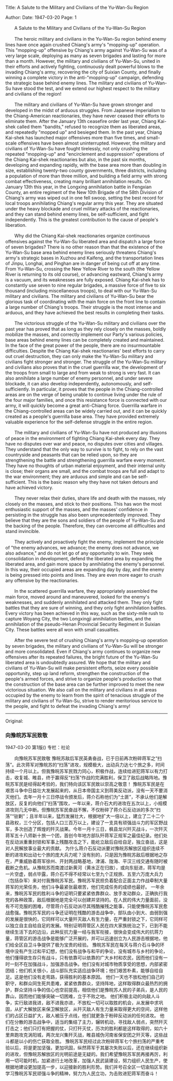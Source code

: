 Title: A Salute to the Military and Civilians of the Yu-Wan-Su Region

Author: 
Date: 1947-03-20
Page: 1

　　A Salute to the Military and Civilians of the Yu-Wan-Su Region

　　The heroic military and civilians in the Yu-Wan-Su region behind enemy lines have once again crushed Chiang's army's "mopping-up" operation. This "mopping-up" offensive by Chiang's army against Yu-Wan-Su was of a very large scale, deploying as many as seven brigades and lasting for more than a month. However, the military and civilians of Yu-Wan-Su, united in their efforts and actively fighting, continuously dealt powerful blows to the invading Chiang's army, recovering the city of Suixian County, and finally winning a complete victory in the anti-"mopping-up" campaign, defending the strategic base behind enemy lines. The military and civilians of Yu-Wan-Su have stood the test, and we extend our highest respect to the military and civilians of the region!

　　The military and civilians of Yu-Wan-Su have grown stronger and developed in the midst of arduous struggles. From Japanese imperialism to the Chiang-American reactionaries, they have never ceased their efforts to eliminate them. After the January 13th ceasefire order last year, Chiang Kai-shek called them "bandits," refused to recognize them as liberated areas, and repeatedly "mopped up" and besieged them. In the past year, Chiang Kai-shek has launched major offensives more than five times, and small-scale offensives have been almost uninterrupted. However, the military and civilians of Yu-Wan-Su have fought tirelessly, not only crushing the repeated "mopping-up" and "encirclement and suppression" operations of the Chiang Kai-shek reactionaries but also, in the past six months, developing and expanding rapidly, with the base area more than doubling in size, establishing twenty-two county governments, three districts, including a population of more than three million, and building a field army with strong combat effectiveness, creating many brilliant annihilation results. On January 13th this year, in the Longxing annihilation battle in Fengxian County, an entire regiment of the New 10th Brigade of the 58th Division of Chiang's army was wiped out in one fell swoop, setting the best record for local troops annihilating Chiang's regular army this year. They are situated under the heavy blockade and cruel military attacks of the reactionaries, and they can stand behind enemy lines, be self-sufficient, and fight independently. This is the greatest contribution to the cause of people's liberation.

　　Why did the Chiang Kai-shek reactionaries organize continuous offensives against the Yu-Wan-Su liberated area and dispatch a large force of seven brigades? There is no other reason than that the existence of the Yu-Wan-Su base area behind enemy lines seriously threatens Chiang's army's strategic bases in Xuzhou and Kaifeng, and the transportation lines of Jinpu, Longhai, and Pinghan are in danger of being cut off at any time. From Yu-Wan-Su, crossing the New Yellow River to the south (the Yellow River is returning to its old course), or advancing eastward, Chiang's army is a vacuum, and its weaknesses are fully exposed. Chiang Kai-shek has to constantly use seven to nine regular brigades, a massive force of five to six thousand (including miscellaneous troops), to deal with our Yu-Wan-Su military and civilians. The military and civilians of Yu-Wan-Su bear the glorious task of coordinating with the main force on the front line to contain a large number of Chiang's troops. Their struggle is the most intense and arduous, and they have achieved the best results in completing their tasks.

　　The victorious struggle of the Yu-Wan-Su military and civilians over the past year has proved that as long as they rely closely on the masses, boldly mobilize the masses, and correctly implement our Party's various policies, base areas behind enemy lines can be completely created and maintained. In the face of the great power of the people, there are no insurmountable difficulties. Despite the Chiang Kai-shek reactionaries' best efforts to carry out cruel destruction, they can only make the Yu-Wan-Su military and civilians fight stronger and stronger. The struggle of the Yu-Wan-Su military and civilians also proves that in the cruel guerrilla war, the development of the troops from small to large and from weak to strong is very fast. It can also annihilate a large number of enemy personnel, and under severe blockade, it can also develop independently, autonomously, and self-sufficiently. In particular, it proves that the people in the Chiang-controlled areas are on the verge of being unable to continue living under the rule of the four major families, and once this resistance force is connected with our army, it will quickly become a great anti-Chiang force. Guerrilla warfare in the Chiang-controlled areas can be widely carried out, and it can be quickly created as a people's guerrilla base area. They have provided extremely valuable experience for the self-defense struggle in the entire region.

　　The military and civilians of Yu-Wan-Su have not produced any illusions of peace in the environment of fighting Chiang Kai-shek every day. They have no disputes over war and peace, no disputes over cities and villages. They understand that the only way to survive is to fight, to rely on the vast countryside and peasants that can be relied upon, so they are strengthening the battle and strengthening guerrilla warfare every moment. They have no thoughts of urban material enjoyment, and their internal unity is close; their organs are small, and the combat troops are full and adapt to the war environment; they are arduous and simple and can be self-sufficient. This is the basic reason why they have not taken detours and have achieved victory.

　　They never relax their duties, share life and death with the masses, rely closely on the masses, and stick to their positions. This has won the most enthusiastic support of the masses, and the masses' confidence in persisting in the struggle has also been unprecedentedly improved. They believe that they are the sons and soldiers of the people of Yu-Wan-Su and the backing of the people. Therefore, they can overcome all difficulties and stand invincible.

　　They actively and proactively fight the enemy, implement the principle of "the enemy advances, we advance; the enemy does not advance, we also advance," and do not let go of any opportunity to win. They seek consolidation in development, defend the liberated area by expanding the liberated area, and gain more space by annihilating the enemy's personnel. In this way, their occupied areas are expanding day by day, and the enemy is being pressed into points and lines. They are even more eager to crush any offensive by the reactionaries.

　　In the scattered guerrilla warfare, they appropriately assembled the main force, moved around and maneuvered, looked for the enemy's weaknesses, and suddenly annihilated and attacked them. They only fight battles that they are sure of winning, and they only fight annihilation battles. Every victory has been achieved in this way, such as the sixty-mile rush to capture Woyang City, the two Longxingji annihilation battles, and the annihilation of the pseudo-Henan Provincial Security Regiment in Suixian City. These battles were all won with small casualties.

　　After the severe test of crushing Chiang's army's mopping-up operation by seven brigades, the military and civilians of Yu-Wan-Su will be stronger and more consolidated. Even if Chiang's army continues to organize new offensives after its repeated failures, the bright future of the Yu-Wan-Su liberated area is undoubtedly assured. We hope that the military and civilians of Yu-Wan-Su will make persistent efforts, seize every possible opportunity, step up land reform, strengthen the construction of the people's armed forces, and strive to organize people's production so that the construction of the base area can be further improved to meet the new victorious situation. We also call on the military and civilians in all areas occupied by the enemy to learn from the spirit of tenacious struggle of the military and civilians of Yu-Wan-Su, strive to render meritorious service to the people, and fight to defeat the invading Chiang's army!



<hr /> 

Original: 


### 向豫皖苏军民致敬

1947-03-20
第1版()
专栏：社论

　　向豫皖苏军民致敬
    豫皖苏敌后军民英勇奋战，已于日前再次粉碎蒋军之“扫荡”。此次蒋军对豫皖苏的“扫荡”进攻，规模极大，出动兵力达七个旅之多，时间持续一个月以上。但我豫皖苏军民戮力同心，积极作战，连续给进犯蒋军以有力打击，收复城、睢县，终于赢得反“扫荡”作战的完满胜利，保卫了敌后战略阵地。豫皖苏军民是经得起考验的，我们特向该区军民致以崇高之敬意！
    豫皖苏军民是在艰苦斗争中日益壮大发展起来的，从日本帝国主义到蒋美反动派，没有一天不要消灭他们。去年一月十三日停战令颁发后，蒋介石称他们为“土匪”，不承认他们是解放区，反复的向他们“扫荡”围攻，一年以来，蒋介石大的进攻在五次以上，小规模进攻则几无中断。但豫皖苏军民奋战不懈，不仅粉碎了蒋介石反动派的多次“扫荡”“驻剿”；且半年以来，猛烈发展壮大，根据地扩大一倍以上，建立了二十二个县政权，三个分区，包括人口三百万以上，建设了一支具有顽强战斗力的军区野战军，多次创造了辉煌的歼灭战果。今年一月十三日，枫县龙兴歼灭战斗，一次歼灭蒋军五十八师新十旅一个团，首创今年地方部队歼蒋军正规军之最佳纪录。他们处在反动派重重封锁和军事上残酷攻击之下，能屹立敌后自给自足，独立奋战，这是对人民解放事业最大的贡献。
    为什么蒋介石反动派要对豫皖苏解放区组织连续不断的进攻和出动七个旅的庞大兵力呢？没有别的，只是因为豫皖苏敌后根据地之存在，严重威胁着蒋军徐州、开封两战略基地，津浦、陇海、平汉三线交通有随时被截断之危机。从豫皖苏而南渡过新黄河（黄水正在归故），或向东挺进，蒋军均是一片空虚，弱点毕露，蒋介石不得不经常以七至九个正规旅、五至六万庞大兵力（包括杂军）来对付我豫皖苏军民。豫皖苏军民担负着配合正面主力作战牵制大量蒋军的光荣任务，他们斗争最紧张最艰苦，他们完成任务的成绩也最好。
    一年余来，豫皖苏军民的胜利斗争的证明只要紧紧依靠群众、放手发动群众，正确执行我党的各种政策，敌后根据地是完全可以创建并坚持的。在人民的伟大力量面前，没有不可克服的困难，尽管蒋介石反动派尽其残酷摧残之能事，只能使豫皖苏军民愈战愈强。豫皖苏军民的斗争还证明在残酷的游击战争中，部队由小到大、由弱到强的发展是很快的，它同样可以大量歼灭敌人有生力量，在严重封锁之下，它同样可以独立自主自给自足的发展。特别证明蒋管区人民在四大家族统治之下，已到不能继续生活下去的边沿，此种反抗力量一经与我军衔接，很快会变成伟大的抗蒋力量，蒋管区的游击战争是能够广泛开展的，并可以迅速创立为人民游击根据地，他们给全区自卫斗争提供了极为宝贵的经验。
    豫皖苏军民在每天与蒋介石斗争的环境中没有产生过和平幻想，他们没有战争与和平的争论，没有城市与乡村的争论，他们懂得欲生存只有战斗，只有依靠可以依靠的广大乡村和农民，因而他们没有一时一刻不在加强战斗，加强游击战争。他们没有对城市物质享受的思想，内部紧密团结；他们机关很小，战斗部队充实适应战争环境；他们艰苦朴素，能够自给自足。这是他们没有走弯路，获得胜利的基本原因。
    他们一天也不放松他们自己的职守，和群众同生死共患难，紧紧依靠群众，坚持阵地，这样取得群众最热烈的拥护，群众坚持斗争的信心也空前提高，相信他们是豫皖苏人民的子弟兵，是人民的靠山，因而他们能够突破一切困难，立于不败之地。
    他们积极主动的向敌人斗争，实行敌进我进，敌不进我亦进，不放松一切可以取胜的机会，从发展中求巩固，从扩大解放区来保卫解放区，从歼灭敌人有生力量来取得更大的空间，这样他们的占区日益扩大，敌人被压于点线，他们就更急于粉碎反动派的任何进攻。
    他们在分散的游击战争中，适当的集结了主力，辗转机动，寻找敌人弱点，突然歼灭打击之；他们只打有把握的仗，只打歼灭仗，历次的胜利都是这样取得的，如六十里奔跑攻克涡阳城，两次龙兴集歼灭战，睢县城伪河南省保安团之歼灭等，这些战斗都是以小的伤亡获取全胜。
    豫皖苏军民经过此次粉碎蒋军七个旅扫荡的严重考验以后，将是更加坚强，更加巩固，纵然蒋军于其屡次失败以后，还在继续组织新的进攻，但豫皖苏解放区的光明前途是无疑的。我们希望豫皖苏军民再接再厉，利用一切可能时机，加紧进行土地改革，加强人民武装建设，努力组织人民生产，使根据地建设更加提高一步，以迎接新的胜利形势。我们并号召全区一切渝陷区军民学习豫皖苏军民顽强斗争的精神，努力为人民立功，为击败进犯蒋军而奋斗！

